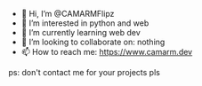 - 👋 Hi, I’m @CAMARMFlipz
- 👀 I’m interested in python and web
- 🌱 I’m currently learning web dev
- 💞️ I’m looking to collaborate on: nothing
- 📫 How to reach me: https://www.camarm.dev

ps: don't contact me for your projects pls

<!---
CAMARMFlipz/CAMARMFlipz is a ✨ special ✨ repository because its `README.md` (this file) appears on your GitHub profile.
You can click the Preview link to take a look at your changes.
--->
